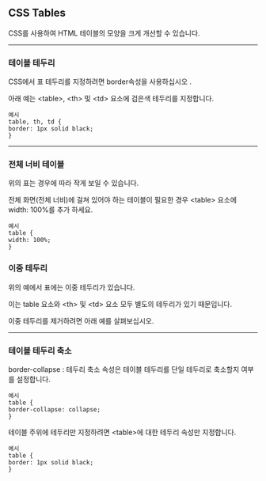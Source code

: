 ## CSS Tables

CSS를 사용하여 HTML 테이블의 모양을 크게 개선할 수 있습니다.

---

### 테이블 테두리

CSS에서 표 테두리를 지정하려면 border속성을 사용하십시오 .

아래 예는 \<table>, \<th> 및 \<td> 요소에 검은색 테두리를 지정합니다.

    예시
    table, th, td {
    border: 1px solid black;
    }

---

### 전체 너비 테이블

위의 표는 경우에 따라 작게 보일 수 있습니다.

전체 화면(전체 너비)에 걸쳐 있어야 하는 테이블이 필요한 경우 \<table> 요소에 width: 100%를 추가 하세요.

    예시
    table {
    width: 100%;
    }

### 이중 테두리

위의 예에서 표에는 이중 테두리가 있습니다.

이는 table 요소와 \<th> 및 \<td> 요소 모두 별도의 테두리가 있기 때문입니다.

이중 테두리를 제거하려면 아래 예를 살펴보십시오.

---

### 테이블 테두리 축소

border-collapse : 테두리 축소 속성은 테이블 테두리를 단일 테두리로 축소할지 여부를 설정합니다.

    예시
    table {
    border-collapse: collapse;
    }

테이블 주위에 테두리만 지정하려면 \<table>에 대한 테두리 속성만 지정합니다.

    예시
    table {
    border: 1px solid black;
    }
